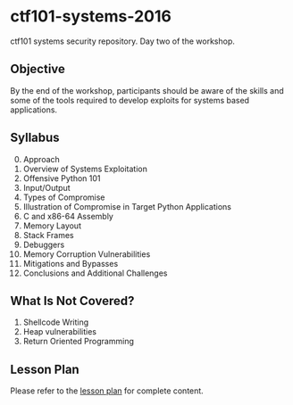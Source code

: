 # ctf101-systems-2016

ctf101 systems security repository. Day two of the workshop.

## Objective

By the end of the workshop, participants should be aware of the skills and some
of the tools required to develop exploits for systems based applications.


## Syllabus

0. Approach
1. Overview of Systems Exploitation
2. Offensive Python 101
3. Input/Output
4. Types of Compromise
5. Illustration of Compromise in Target Python Applications
6. C and x86-64 Assembly
7. Memory Layout
8. Stack Frames
9. Debuggers
10. Memory Corruption Vulnerabilities
11. Mitigations and Bypasses
12. Conclusions and Additional Challenges

## What Is Not Covered?

1. Shellcode Writing
2. Heap vulnerabilities
3. Return Oriented Programming

## Lesson Plan

Please refer to the [lesson plan](./lessonplan.md) for complete content.

